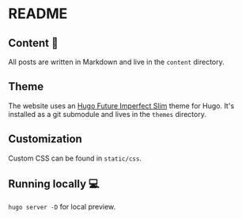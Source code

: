# README

## Content :memo:

All posts are written in Markdown and live in the `content` directory.

## Theme

The website uses an [Hugo Future Imperfect Slim](https://github.com/pacollins/hugo-future-imperfect-slim) theme for Hugo. It's installed as a git submodule and lives in the `themes` directory.

## Customization

Custom CSS can be found in `static/css`.

## Running locally :computer:

`hugo server -D` for local preview.
